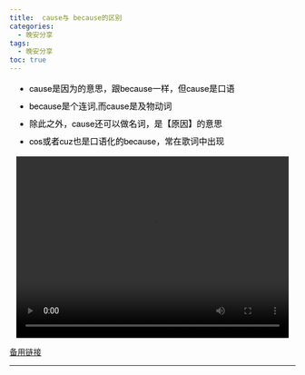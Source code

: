 ```yaml
---
title:  cause与 because的区别
categories:
  - 晚安分享
tags:
  - 晚安分享
toc: true 
---
```



 <!-- - cause是因为的意思，跟because一样，但cause是口语
 - because是个连词,而cause是及物动词
 - 除此之外，cause还可以做名词，是【原因】的意思
 - cos或者cuz也是口语化的because，常在歌词中出现 -->

<section id="nice" data-tool="mdnice编辑器" data-website="https://www.mdnice.com" style="font-size: 16px; color: black; padding: 0 10px; line-height: 1.6; word-spacing: 0px; letter-spacing: 0px; word-break: break-word; word-wrap: break-word; text-align: left; font-family: Optima-Regular, Optima, PingFangSC-light, PingFangTC-light, 'PingFang SC', Cambria, Cochin, Georgia, Times, 'Times New Roman', serif;"><ul data-tool="mdnice编辑器" style="margin-top: 8px; margin-bottom: 8px; padding-left: 25px; color: black; list-style-type: disc;">
<li><section style="margin-top: 5px; margin-bottom: 5px; line-height: 26px; text-align: left; color: rgb(1,1,1); font-weight: 500; font-size: 15px; font-family: 'Helvetica Neue', Helvetica, 'Segoe UI', Arial, freesans, sans-serif;">cause是因为的意思，跟because一样，但cause是口语</section></li><li><section style="margin-top: 5px; margin-bottom: 5px; line-height: 26px; text-align: left; color: rgb(1,1,1); font-weight: 500; font-size: 15px; font-family: 'Helvetica Neue', Helvetica, 'Segoe UI', Arial, freesans, sans-serif;">because是个连词,而cause是及物动词</section></li><li><section style="margin-top: 5px; margin-bottom: 5px; line-height: 26px; text-align: left; color: rgb(1,1,1); font-weight: 500; font-size: 15px; font-family: 'Helvetica Neue', Helvetica, 'Segoe UI', Arial, freesans, sans-serif;">除此之外，cause还可以做名词，是【原因】的意思</section></li><li><section style="margin-top: 5px; margin-bottom: 5px; line-height: 26px; text-align: left; color: rgb(1,1,1); font-weight: 500; font-size: 15px; font-family: 'Helvetica Neue', Helvetica, 'Segoe UI', Arial, freesans, sans-serif;">cos或者cuz也是口语化的because，常在歌词中出现</section></li></ul>
</section>

<p style="text-align:center">
   <video width="480" height="320" controls>
       <source src="/video/71.mp4">
   </video>
</p>
 <p><a href="/video/71.mp4">备用链接</a></p>
 
---





